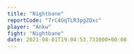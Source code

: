 ```yaml
---
title: "Nightbane"
reportCode: "7rC4GqTLR3pgZQxc"
player: "Ankw"
fight: "Nightbane"
date: 2021-08-01T19:04:53.731000+00:00
---
```

